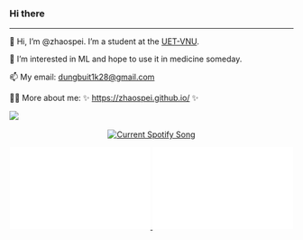 ### Hi there 

--- 
👋 Hi, I’m @zhaospei. I’m a student at the [UET-VNU](https://uet.vnu.edu.vn/).

🔭 I’m interested in ML and hope to use it in medicine someday.

📫 My email: dungbuit1k28@gmail.com

🙋‍♂️ More about me: ✨ https://zhaospei.github.io/ ✨


![](https://komarev.com/ghpvc/?username=zhaospei&color=blue&style=flat-square)
<p align="center">
<a href="https://spotify-readme-git-main-zhaospei.vercel.app/api?rainbow=true&scan=true&spin=true">
  <img src="https://spotify-readme-git-main-zhaospei.vercel.app/api?rainbow=true&scan=true&spin=true" alt="Current Spotify Song">
</a>
<p>

<p align="center">
   <a href="https://github.com/zhaospei/">
      <img width="49.5%" src="https://github.com/zhaospei/github-stats/blob/master/generated/overview.svg" />
      <img width="49.5%" src="https://github.com/zhaospei/github-stats/blob/master/generated/languages.svg" />
   </a>
</p>
